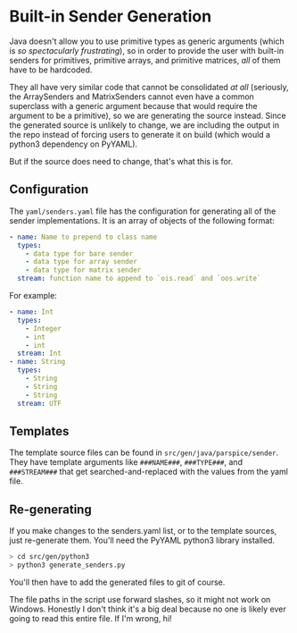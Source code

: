 # Built-in Sender Generation

Java doesn't allow you to use primitive types as generic arguments (which is *so spectacularly frustrating*), so in order to provide the user with built-in senders for primitives, primitive arrays, and primitive matrices, *all* of them have to be hardcoded.

They all have very similar code that cannot be consolidated *at all* (seriously, the ArraySenders and MatrixSenders cannot even have a common superclass with a generic argument because that would require the argument to be a primitive), so we are generating the source instead. Since the generated source is unlikely to change, we are including the output in the repo instead of forcing users to generate it on build (which would a python3 dependency on PyYAML).

But if the source does need to change, that's what this is for.

## Configuration

The `yaml/senders.yaml` file has the configuration for generating all of the sender implementations. It is an array of objects of the following format:

```yaml
- name: Name to prepend to class name
  types:
    - data type for bare sender
    - data type for array sender
    - data type for matrix sender
  stream: function name to append to `ois.read` and `oos.write`
```

For example:

```yaml
- name: Int
  types:
    - Integer
    - int
    - int
  stream: Int
- name: String
  types:
    - String
    - String
    - String
  stream: UTF
```

## Templates

The template source files can be found in `src/gen/java/parspice/sender`. They have template arguments like `###NAME###`, `###TYPE###`, and `###STREAM###` that get searched-and-replaced with the values from the yaml file.

## Re-generating

If you make changes to the senders.yaml list, or to the template sources, just re-generate them. You'll need the PyYAML python3 library installed.

```bash
> cd src/gen/python3
> python3 generate_senders.py
```

You'll then have to add the generated files to git of course.

The file paths in the script use forward slashes, so it might not work on Windows. Honestly I don't think it's a big deal because no one is likely ever going to read this entire file. If I'm wrong, hi!
